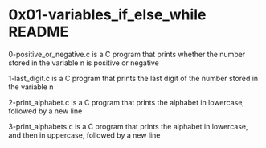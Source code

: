 # 0x01-variables_if_else_while README

0-positive_or_negative.c is a C program that prints whether the number stored in the variable n is positive or negative

1-last_digit.c is a C program that prints the last digit of the number stored in the variable n

2-print_alphabet.c is a C program that prints the alphabet in lowercase, followed by a new line

3-print_alphabets.c is a C program that prints the alphabet in lowercase, and then in uppercase, followed by a new line

